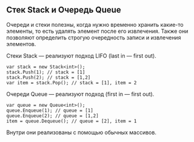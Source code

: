<h2>Стек Stack<t> и&nbsp;Очередь Queue<t></t></t></h2>
<p>Очереди и&nbsp;стеки полезны,&nbsp;когда нужно временно хранить какие-то элементы, то&nbsp;есть удалять элемент после его извлечения. Также они позволяют определить строгую очередность записи и&nbsp;извлечения элементов.</p>
<p>Стеки Stack<t>&nbsp;— реализуют подход LIFO (last in&nbsp;— first out).</t></p>
<pre class="e2-text-code"><code class="hljs cpp">var <span class="hljs-built_in">stack</span> = <span class="hljs-keyword">new</span> Stack&lt;<span class="hljs-keyword">int</span>&gt;();
<span class="hljs-built_in">stack</span>.Push(<span class="hljs-number">1</span>); <span class="hljs-comment">// stack = [1]</span>
<span class="hljs-built_in">stack</span>.Push(<span class="hljs-number">2</span>); <span class="hljs-comment">// stack = [1,2]</span>
var item = <span class="hljs-built_in">stack</span>.Pop(); <span class="hljs-comment">// stack = [1], item = 2</span></code></pre><p>Очереди Queue<t>&nbsp;— реализуют подход (first in&nbsp;— first out).</t></p>
<pre class="e2-text-code"><code class="hljs cpp">var <span class="hljs-built_in">queue</span> = <span class="hljs-keyword">new</span> Queue&lt;<span class="hljs-keyword">int</span>&gt;();
<span class="hljs-built_in">queue</span>.Enqueue(<span class="hljs-number">1</span>); <span class="hljs-comment">// queue = [1]</span>
<span class="hljs-built_in">queue</span>.Enqueue(<span class="hljs-number">2</span>); <span class="hljs-comment">// queue = [1,2]</span>
item = <span class="hljs-built_in">queue</span>.Dequeue(); <span class="hljs-comment">// queue = [2], item = 1</span></code></pre><p>Внутри они реализованы с&nbsp;помощью обычных массивов.</p>
